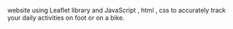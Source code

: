 website using Leaflet library and JavaScript , html , css  to accurately track your daily activities on foot or on a bike.

